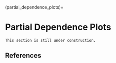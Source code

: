 (partial_dependence_plots)=
# Partial Dependence Plots

```{warning}
This section is still under construction.
```

## References

```{footbibliography}
```